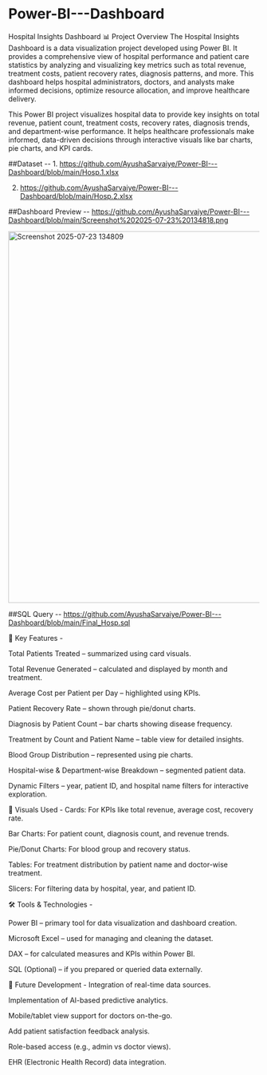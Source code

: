 
# Power-BI---Dashboard
Hospital Insights Dashboard
📊 Project Overview
The Hospital Insights Dashboard is a data visualization project developed using Power BI. It provides a comprehensive view of hospital performance and patient care statistics by analyzing and visualizing key metrics such as total revenue, treatment costs, patient recovery rates, diagnosis patterns, and more.
This dashboard helps hospital administrators, doctors, and analysts make informed decisions, optimize resource allocation, and improve healthcare delivery.

This Power BI project visualizes hospital data to provide key insights on total revenue, patient count, treatment costs, recovery rates, diagnosis trends, and department-wise performance. It helps healthcare professionals make informed, data-driven decisions through interactive visuals like bar charts, pie charts, and KPI cards.

##Dataset -- 1. https://github.com/AyushaSarvaiye/Power-BI---Dashboard/blob/main/Hosp.1.xlsx 

2. https://github.com/AyushaSarvaiye/Power-BI---Dashboard/blob/main/Hosp.2.xlsx 

##Dashboard Preview -- https://github.com/AyushaSarvaiye/Power-BI---Dashboard/blob/main/Screenshot%202025-07-23%20134818.png 

<img width="1329" height="745" alt="Screenshot 2025-07-23 134809" src="https://github.com/user-attachments/assets/c3c54baa-fd03-4285-9050-3c82d45a18d0" />


##SQL Query -- https://github.com/AyushaSarvaiye/Power-BI---Dashboard/blob/main/Final_Hosp.sql

🎯 Key Features - 

Total Patients Treated – summarized using card visuals.

Total Revenue Generated – calculated and displayed by month and treatment.

Average Cost per Patient per Day – highlighted using KPIs.

Patient Recovery Rate – shown through pie/donut charts.

Diagnosis by Patient Count – bar charts showing disease frequency.

Treatment by Count and Patient Name – table view for detailed insights.

Blood Group Distribution – represented using pie charts.

Hospital-wise & Department-wise Breakdown – segmented patient data.

Dynamic Filters – year, patient ID, and hospital name filters for interactive exploration.

📌 Visuals Used -
Cards: For KPIs like total revenue, average cost, recovery rate.

Bar Charts: For patient count, diagnosis count, and revenue trends.

Pie/Donut Charts: For blood group and recovery status.

Tables: For treatment distribution by patient name and doctor-wise treatment.

Slicers: For filtering data by hospital, year, and patient ID.

🛠️ Tools & Technologies -

Power BI – primary tool for data visualization and dashboard creation.

Microsoft Excel – used for managing and cleaning the dataset.

DAX – for calculated measures and KPIs within Power BI.

SQL (Optional) – if you prepared or queried data externally.

🚀 Future Development -
Integration of real-time data sources.

Implementation of AI-based predictive analytics.

Mobile/tablet view support for doctors on-the-go.

Add patient satisfaction feedback analysis.

Role-based access (e.g., admin vs doctor views).

EHR (Electronic Health Record) data integration.
